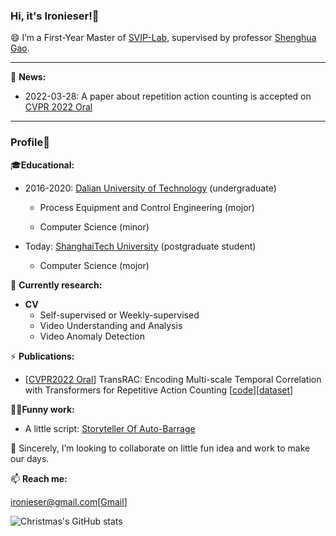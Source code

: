 ### Hi, it's **Ironieser**!👋

<!--
**Ironieser/Ironieser** is a ✨ _special_ ✨ repository because its `README.md` (this file) appears on your GitHub profile.

Here are some ideas to get you started:

- 🔭 I’m currently working on ...
- 🌱 I’m currently learning ...
- 👯 I’m looking to collaborate on ...
- 🤔 I’m looking for help with ...
- 💬 Ask me about ...
- 📫 How to reach me: ...
- 😄 Pronouns: ...
- ⚡ Fun fact: ...
-->

😄 I’m a First-Year Master of [SVIP-Lab](https://svip-lab.github.io/team.html), supervised by professor [Shenghua Gao](https://scholar.google.com/citations?hl=zh-CN&user=fe-1v0MAAAAJ).

- - -
💬 **News:**
- 2022-03-28: A paper about repetition action counting is accepted on [CVPR 2022 Oral](https://cvpr2022.thecvf.com/)
- - -

### Profile👶

🎓**Educational:**
* 2016-2020: [Dalian University of Technology](https://www.dlut.edu.cn) (undergraduate)

    - Process Equipment and Control Engineering (mojor)

    - Computer Science (minor)

* Today: [ShanghaiTech University](https://www.shanghaitech.edu.cn/) (postgraduate student)

    - Computer Science (mojor)


🔭 **Currently research:**
 * **CV**
     * Self-supervised or Weekly-supervised 
     * Video Understanding and Analysis
     * Video Anomaly Detection  

⚡ **Publications:**
 * [[CVPR2022 Oral](https://cvpr2022.thecvf.com/)] TransRAC: Encoding Multi-scale Temporal Correlation with Transformers for Repetitive Action Counting [[code](https://github.com/SvipRepetitionCounting/TransRAC)][[dataset](https://svip-lab.github.io/dataset/RepCount_dataset.html)]

 👨‍🦽**Funny work:**

* A little script: [Storyteller Of Auto-Barrage](https://github.com/Ironieser/Storyteller_Of_Auto-Barrage)

👯 Sincerely, I’m looking to collaborate on little fun idea and work to make our days.

📫 **Reach me:**

ironieser@gmail.com[[Gmail](ironieser@gmail.com)]

![Christmas's GitHub stats](https://github-readme-stats.vercel.app/api?username=Christmas&show_icons=true&theme=tokyonight)

